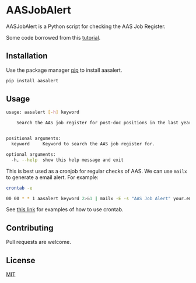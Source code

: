 # AASJobAlert

AASJobAlert is a Python script for checking the AAS Job Register.

Some code borrowed from this [tutorial](https://www.codementor.io/gergelykovcs/how-and-why-i-built-a-simple-web-scrapig-script-to-notify-us-about-our-favourite-food-fcrhuhn45#the-process-of-building-the-web-scrapig-script).

## Installation

Use the package manager [pip](https://pypi.org/) to install aasalert.

```bash
pip install aasalert
```

## Usage

```bash
usage: aasalert [-h] keyword

    Search the AAS job register for post-doc positions in the last year.


positional arguments:
  keyword     Keyword to search the AAS job register for.

optional arguments:
  -h, --help  show this help message and exit
```

This is best used as a cronjob for regular checks of AAS. We can use `mailx` to generate a email alert. For example:

```bash
crontab -e

00 00 * * 1 aasalert keyword 2>&1 | mailx -E -s "AAS Job Alert" your.email@address.com
```

See [this link](https://opensource.com/article/17/11/how-use-cron-linux) for examples of how to use crontab.

## Contributing
Pull requests are welcome.


## License
[MIT](https://choosealicense.com/licenses/mit/)
